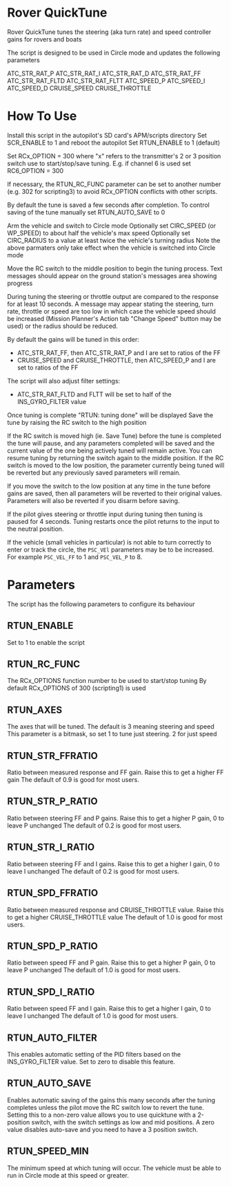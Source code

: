 # Rover QuickTune

Rover QuickTune tunes the steering (aka turn rate) and speed controller gains for rovers and boats

The script is designed to be used in Circle mode and updates the following parameters

ATC_STR_RAT_P
ATC_STR_RAT_I
ATC_STR_RAT_D
ATC_STR_RAT_FF
ATC_STR_RAT_FLTD
ATC_STR_RAT_FLTT
ATC_SPEED_P
ATC_SPEED_I
ATC_SPEED_D
CRUISE_SPEED
CRUISE_THROTTLE

# How To Use
Install this script in the autopilot's SD card's APM/scripts directory
Set SCR_ENABLE to 1 and reboot the autopilot
Set RTUN_ENABLE to 1 (default)

Set RCx_OPTION = 300 where "x" refers to the transmitter's 2 or 3 position switch
use to start/stop/save tuning.  E.g. if channel 6 is used set RC6_OPTION = 300

If necessary, the RTUN_RC_FUNC parameter can be set to another number (e.g. 302 for scripting3)
to avoid RCx_OPTION conflicts with other scripts.

By default the tune is saved a few seconds after completion.  To control saving of the tune manually set RTUN_AUTO_SAVE to 0

Arm the vehicle and switch to Circle mode
Optionally set CIRC_SPEED (or WP_SPEED) to about half the vehicle's max speed
Optionally set CIRC_RADIUS to a value at least twice the vehicle's turning radius
Note the above parmaters only take effect when the vehicle is switched into Circle mode

Move the RC switch to the middle position to begin the tuning process.
Text messages should appear on the ground station's messages area showing progress

During tuning the steering or throttle output are compared to the response for at least 10 seconds.
A message may appear stating the steering, turn rate, throttle or speed are too low in which case
the vehicle speed should be increased (Mission Planner's Action tab "Change Speed" button may be used)
or the radius should be reduced.

By default the gains will be tuned in this order:

- ATC_STR_RAT_FF, then ATC_STR_RAT_P and I are set to ratios of the FF
- CRUISE_SPEED and CRUISE_THROTTLE, then ATC_SPEED_P and I are set to ratios of the FF

The script will also adjust filter settings:

 - ATC_STR_RAT_FLTD and FLTT will be set to half of the INS_GYRO_FILTER value

Once tuning is complete "RTUN: tuning done" will be displayed
Save the tune by raising the RC switch to the high position

If the RC switch is moved high (ie. Save Tune) before the tune is completed the tune will pause, and any parameters completed will be saved and the current value of the one being actively tuned will remain active. You can resume tuning by returning the switch again to the middle position.  If the RC switch is moved to the low position, the parameter currently being tuned will be reverted but any previously saved parameters will remain.

If you move the switch to the low position at any time in the tune before gains are saved, then all parameters will be reverted to their original values. Parameters will also be reverted if you disarm before saving.

If the pilot gives steering or throttle input during tuning then tuning is paused for 4 seconds.  Tuning restarts once the pilot returns to the input to the neutral position.

If the vehicle (small vehicles in particular) is not able to turn correctly to enter or track the circle, the ``PSC_VEl`` parameters may be to be increased. For example ``PSC_VEL_FF`` to 1 and ``PSC_VEL_P`` to 8.

# Parameters

The script has the following parameters to configure its behaviour

## RTUN_ENABLE

Set to 1 to enable the script

## RTUN_RC_FUNC

The RCx_OPTIONS function number to be used to start/stop tuning
By default RCx_OPTIONS of 300 (scripting1) is used

## RTUN_AXES

The axes that will be tuned. The default is 3 meaning steering and speed
This parameter is a bitmask, so set 1 to tune just steering.  2 for just speed

## RTUN_STR_FFRATIO

Ratio between measured response and FF gain. Raise this to get a higher FF gain
The default of 0.9 is good for most users.

## RTUN_STR_P_RATIO

Ratio between steering FF and P gains. Raise this to get a higher P gain, 0 to leave P unchanged
The default of 0.2 is good for most users.

## RTUN_STR_I_RATIO

Ratio between steering FF and I gains. Raise this to get a higher I gain, 0 to leave I unchanged
The default of 0.2 is good for most users.

## RTUN_SPD_FFRATIO

Ratio between measured response and CRUISE_THROTTLE value. Raise this to get a higher CRUISE_THROTTLE value
The default of 1.0 is good for most users.

## RTUN_SPD_P_RATIO

Ratio between speed FF and P gain. Raise this to get a higher P gain, 0 to leave P unchanged
The default of 1.0 is good for most users.

## RTUN_SPD_I_RATIO

Ratio between speed FF and I gain. Raise this to get a higher I gain, 0 to leave I unchanged
The default of 1.0 is good for most users.

## RTUN_AUTO_FILTER

This enables automatic setting of the PID filters based on the
INS_GYRO_FILTER value. Set to zero to disable this feature.

## RTUN_AUTO_SAVE

Enables automatic saving of the gains this many seconds after the tuning
completes unless the pilot move the RC switch low to revert the tune.
Setting this to a non-zero value allows you to use quicktune with a 2-position
switch, with the switch settings as low and mid positions. A zero
value disables auto-save and you need to have a 3 position switch.

## RTUN_SPEED_MIN

The minimum speed at which tuning will occur. The vehicle must be able to
run in Circle mode at this speed or greater.